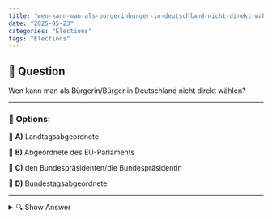 ```yaml
---
title: "wen-kann-man-als-burgerinburger-in-deutschland-nicht-direkt-wahlen"
date: "2025-05-23"
categories: "Elections"
tags: "Elections"
---
```


## 📌 **Question**

Wen kann man als Bürgerin/Bürger in Deutschland nicht direkt wählen?



---

### 📝 **Options:**

🔘 **A)** Landtagsabgeordnete

🔘 **B)** Abgeordnete des EU-Parlaments

🔘 **C)** den Bundespräsidenten/die Bundespräsidentin

🔘 **D)** Bundestagsabgeordnete

---

<details>
  <summary>🔍 Show Answer</summary>

  <p>
💡  <b>Correct Answer:</b>  c
  </p>
  <p>
    📖<b>Explanation:</b>
    In Deutschland haben Bürgerinnen und Bürger die Möglichkeit, direkt einige ihrer Vertreter zu wählen. Bei Bundestagswahlen wählen sie Bundestagsabgeordnete, und bei Landtagswahlen die Landtagsabgeordneten. Bei Europawahlen können sie ihre Vertreter für das EU-Parlament wählen. Eine direkte Wahl des Bundespräsidenten/der Bundespräsidentin ist jedoch nicht vorgesehen; diese werden stattdessen von der Bundesversammlung gewählt, die aus Mitgliedern des Bundestags sowie von Vertretern der einzelnen Bundesländer besteht. Das unterscheidet sich von anderen Ämtern, die direkt durch die Bürgerwahl bestimmt werden.
  </p>
</details>
